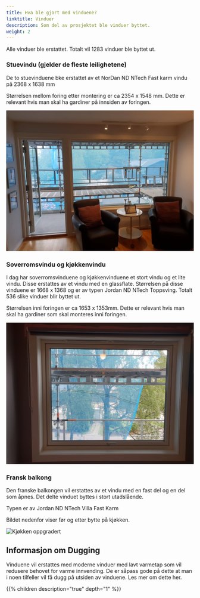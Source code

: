 ```yaml
---
title: Hva ble gjort med vinduene?
linktitle: Vinduer
description: Som del av prosjektet ble vinduer byttet.
weight: 2
---
```


Alle vinduer ble erstattet. Totalt vil 1283 vinduer ble byttet ut.

### Stuevindu (gjelder de fleste leilighetene)

De to stuevinduene bke erstattet av et NorDan ND NTech Fast karm vindu på 2368 x 1638 mm

Størrelsen mellom foring etter montering er ca 2354 x 1548 mm. Dette er relevant hvis man skal ha gardiner på innsiden av foringen. 

![Stuevindu](stue_oppgradert.jpg)

### Soverromsvindu og kjøkkenvindu

I dag har soverromsvinduene og kjøkkenvinduene et stort vindu og et lite vindu. Disse erstattes av et vindu med en glassflate. Størrelsen på disse vinduene er 1668 x 1368 og er av typen Jordan ND NTech Toppsving. Totalt 536 slike vinduer blir byttet ut.  

Størrelsen inni foringen er ca 1653 x 1353mm. Dette er relevant hvis man skal ha gardiner som skal monteres inni foringen.  

![Sover](nytt_soveromsvindu.jpg)

### Fransk balkong

Den franske balkongen vil erstattes av et vindu med en fast del og en del som åpnes.  Det delte vinduet byttes i stort utadslående.

Typen er av Jordan ND NTech Villa Fast Karm

Bildet nedenfor viser før og etter bytte på kjøkken.

![Kjøkken oppgradert](kjokken_før_etter.png)

## Informasjon om Dugging

Vinduene vil erstattes med moderne vinduer med lavt varmetap som vil redusere behovet for varme innvending. De er såpass gode på dette at man i noen tilfeller vil få dugg på utsiden av vinduene. Les mer om dette her. 

{{% children description="true" depth="1" %}}
